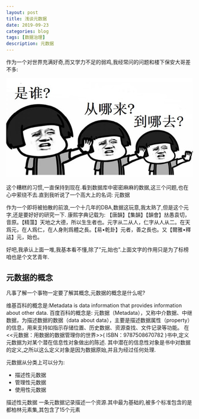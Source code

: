 ```yaml
---
layout: post
title: 浅谈元数据
date: 2019-09-23
categories: blog
tags: [数据治理]
description: 元数据
---
```


作为一个对世界充满好奇,而又学力不足的弱鸡,我经常问的问题和楼下保安大哥差不多:

![image](https://github.com/daohengshangqian/blog.io/blob/master/_posts/img/20190905_001.jpg?raw=true)

这个糟糕的习惯,一直保持到现在.看到数据库中密密麻麻的数据,这三个问题,也在心中萦绕不去.直到我听说了一个高大上的名词:
元数据

作为一个即将被拍散的前浪,一个十几年的DBA,数据这玩意,我太熟了,但是这个元字,还是要好好的研究一下.
康熙字典记载为: 【唐韻】【集韻】【韻會】𠀤愚袁切，音原。【精薀】天地之大德，所以生生者也。元字从二从人，仁字从人从二。在天爲元，在人爲仁，在人身則爲體之長。【易•乾卦】元者，善之長也。又【爾雅•釋詁】元，始也。

好吧,我承认上面一堆,我基本看不懂,除了”元,始也”.上面文字的作用只是为了标榜咱也是个文艺青年.

## 元数据的概念

凡事了解一个事物一定要了解其概念,元数据的概念是什么呢?

维基百科的概念是:Metadata is  data information that provides information about other data.
百度百科的概念是: 元数据（Metadata），又称中介数据、中继数据，为描述数据的数据（data about data），主要是描述数据属性（property）的信息，用来支持如指示存储位置、历史数据、资源查找、文件记录等功能。
在<<元数据：用数据的数据管理你的世界>>( ISBN：9787508670782
)书中,定义元数据为对某个潜在信息性对象做出的陈述.
其中潜在的信息性对象是书中对数据的定义,之所以这么定义对象是因为数据原始,并且为经过任何处理.

元数据从分类上可以分为:
-	描述性元数据
-	管理性元数据
-	使用性元数据

描述性元数据
一条元数据记录描述一个资源.其中最为基础的,被多个标准包含的是都柏林元素集,其包含了15个元素








